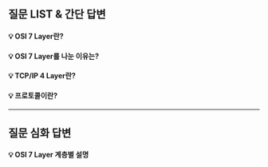 ## 질문 LIST & 간단 답변

#### 💡 OSI 7 Layer란?

#### 💡 OSI 7 Layer를 나눈 이유는?

#### 💡 TCP/IP 4 Layer란?

#### 💡 프로토콜이란? 


<hr>

## 질문 심화 답변

#### 💡 OSI 7 Layer 계층별 설명
